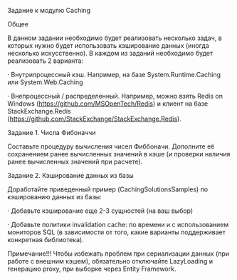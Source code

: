 Задание к модулю Caching

Общее

В данном задании необходимо будет реализовать несколько задач, в которых нужно будет использовать кэширование данных (иногда несколько искусственно). В каждом из заданий необходимо будет реализовать 2 варианта:

· Внутрипроцессный кэш. Например, на базе System.Runtime.Caching или System.Web.Caching

· Внепроцессный / распределенный. Например, можно взять Redis on Windows (https://github.com/MSOpenTech/Redis) и клиент на базе StackExchange.Redis (https://github.com/StackExchange/StackExchange.Redis).

Задание 1. Числа Фибоначчи

Составьте процедуру вычисления чисел Фиббоначи. Дополните её сохранением ранее вычисленных значений в кэше (и проверки наличия ранее вычисленных значений при расчете).

Задание 2. Кэширование данных из базы

Доработайте приведенный пример (CachingSolutionsSamples) по кэшированию данных из базы:

· Добавьте кэширование еще 2-3 сущностей (на ваш выбор)

· Добавьте политики invalidation cache: по времени и с использованием мониторов SQL (в зависимости от того, какие варианты поддерживает конкретная библиотека).

Примечание!!! Чтобы избежать проблем при сериализации данных (при работе с внешним кэшем), обязательно отключайте LazyLoading и генерацию proxy, при выборке через Entity Framework.

